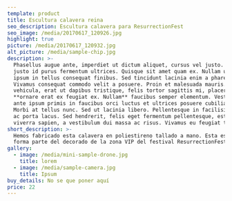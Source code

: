 ```yaml
---
template: product
title: Escultura calavera reina
seo_description: Escultura calavera para ResurrectionFest
seo_image: /media/20170617_120926.jpg
highlight: true
picture: /media/20170617_120932.jpg
alt_picture: /media/sample-chip.jpg
description: >-
  Phasellus augue ante, imperdiet ut dictum aliquet, cursus vel justo. Duis sed
  justo id purus fermentum ultrices. Quisque sit amet quam ex. Nullam ultrices
  ipsum in tellus consequat finibus. Sed tincidunt lacinia enim a pharetra.
  Vivamus consequat commodo velit a posuere. Proin et malesuada mauris. Fusce
  vehicula, erat ut dapibus tristique, felis tortor sagittis mi, placerat
  **ornare erat ex feugiat ex. Nullam** faucibus semper elementum. Vestibulum
  ante ipsum primis in faucibus orci luctus et ultrices posuere cubilia Curae;
  Morbi at tellus nunc. Sed ut lacinia libero. Pellentesque in facilisis nunc,
  ac porta lacus. Sed hendrerit, felis eget fermentum pellentesque, est urna
  viverra sapien, a vestibulum dui massa ac risus. Vivamus eu feugiat tellus.
short_description: >-
  Hemos fabricado esta calavera en poliestireno tallado a mano. Esta escultura
  forma parte del decorado de la zona VIP del festival ResurrectionFest
gallery:
  - image: /media/mini-sample-drone.jpg
    title: lorem
  - image: /media/sample-camera.jpg
    title: Ipsum
buy_details: No se que poner aquí
price: 22
---
```


